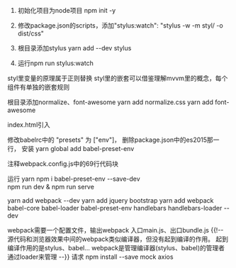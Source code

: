1. 初始化项目为node项目   npm init -y

2. 修改package.json的scripts，添加"stylus:watch": "stylus -w -m styl/ -o dist/css"

3. 根目录添加stylus    yarn add --dev stylus

4. 运行npm run stylus:watch


styl里变量的原理属于正则替换
styl里的嵌套可以借鉴理解mvvm里的概念，每个组件有单独的嵌套规则

根目录添加normalize、font-awesome
yarn add normalize.css
yarn add font-awesome

index.html引入
<link rel="stylesheet" href="./node_modules/normalize.css/normalize.css">
<link rel="stylesheet" href="./node_modules/font-awesome/font-awesome.css">
<link rel="stylesheet" href="./dist/css/style.css">

修改babelrc中的 "presets" 为 ["env"]，
删除package.json中的es2015那一行，
安装
yarn global add babel-preset-env

注释webpack.config.js中的69行代码块

运行
yarn
npm i babel-preset-env --save-dev  
npm run dev & npm run serve


yarn add webpack --dev
yarn add jquery bootstrap
yarn add webpack babel-core babel-loader babel-preset-env handlebars handlebars-loader --dev


webpack需要一个配置文件，输出webpack  入口main.js、出口bundle.js
{{!-- 源代码和浏览器效果中间的webpack类似编译器，但没有起到编译的作用。
    起到编译作用的是stylus、babel...
    webpack是管理编译器(stylus、babel)的管理者通过loader来管理 --}}
请求
 npm install --save mock axios